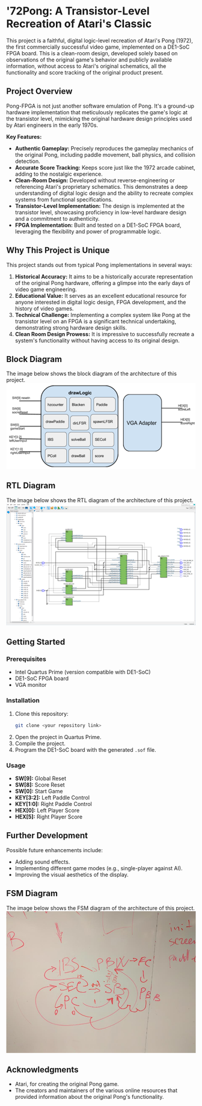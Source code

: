 # '72Pong: A Transistor-Level Recreation of Atari's Classic

This project is a faithful, digital logic-level recreation of Atari's Pong (1972), the first commercially successful video game, implemented on a DE1-SoC FPGA board. This is a clean-room design, developed solely based on observations of the original game's behavior and publicly available information, without access to Atari's original schematics, all the functionality and score tracking of the original product present.

## Project Overview

Pong-FPGA is not just another software emulation of Pong. It's a ground-up hardware implementation that meticulously replicates the game's logic at the transistor level, mimicking the original hardware design principles used by Atari engineers in the early 1970s.

**Key Features:**

*   **Authentic Gameplay:**  Precisely reproduces the gameplay mechanics of the original Pong, including paddle movement, ball physics, and collision detection.
*   **Accurate Score Tracking:**  Keeps score just like the 1972 arcade cabinet, adding to the nostalgic experience.
*   **Clean-Room Design:**  Developed without reverse-engineering or referencing Atari's proprietary schematics. This demonstrates a deep understanding of digital logic design and the ability to recreate complex systems from functional specifications.
*   **Transistor-Level Implementation:**  The design is implemented at the transistor level, showcasing proficiency in low-level hardware design and a commitment to authenticity.
*   **FPGA Implementation:**  Built and tested on a DE1-SoC FPGA board, leveraging the flexibility and power of programmable logic.

## Why This Project is Unique

This project stands out from typical Pong implementations in several ways:

1.  **Historical Accuracy:**  It aims to be a historically accurate representation of the original Pong hardware, offering a glimpse into the early days of video game engineering.
2.  **Educational Value:** It serves as an excellent educational resource for anyone interested in digital logic design, FPGA development, and the history of video games.
3.  **Technical Challenge:** Implementing a complex system like Pong at the transistor level on an FPGA is a significant technical undertaking, demonstrating strong hardware design skills.
4.  **Clean Room Design Prowess:** It is impressive to successfully recreate a system's functionality without having access to its original design.

## Block Diagram

The image below shows the block diagram of the architecture of this project.
![Block Diagram](Assets/project.png)

## RTL Diagram

The image below shows the RTL diagram of the architecture of this project.
![Block Diagram](Assets/RTL.png)

## Getting Started

### Prerequisites

*   Intel Quartus Prime (version compatible with DE1-SoC)
*   DE1-SoC FPGA board
*   VGA monitor

### Installation

1.  Clone this repository:
    ```bash
    git clone <your repository link>
    ```
2.  Open the project in Quartus Prime.
3.  Compile the project.
4.  Program the DE1-SoC board with the generated `.sof` file.

### Usage

*   **SW\[9]:** Global Reset
*   **SW\[8]:** Score Reset
*   **SW\[0]:** Start Game
*   **KEY\[3:2]:** Left Paddle Control
*   **KEY\[1:0]:** Right Paddle Control
*   **HEX\[0]:** Left Player Score
*   **HEX\[5]:** Right Player Score

## Further Development

Possible future enhancements include:

*   Adding sound effects.
*   Implementing different game modes (e.g., single-player against AI).
*   Improving the visual aesthetics of the display.

## FSM Diagram

The image below shows the FSM diagram of the architecture of this project.
![Block Diagram](Assets/FSM.jpg)

## Acknowledgments

*   Atari, for creating the original Pong game.
*   The creators and maintainers of the various online resources that provided information about the original Pong's functionality.
